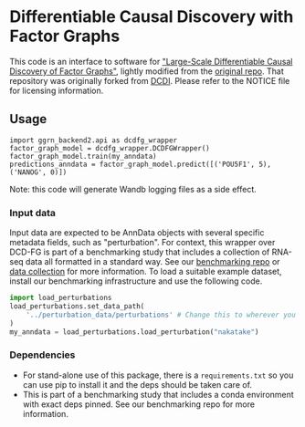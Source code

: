 # Differentiable Causal Discovery with Factor Graphs

This code is an interface to software for ["Large-Scale Differentiable Causal Discovery of Factor Graphs"](https://arxiv.org/abs/2206.07824), lightly modified from the [original repo](https://github.com/Genentech/dcdfg). That repository was originally forked from [DCDI](https://github.com/slachapelle/dcdi). Please refer to the NOTICE file for licensing information.

## Usage

    import ggrn_backend2.api as dcdfg_wrapper 
    factor_graph_model = dcdfg_wrapper.DCDFGWrapper()
    factor_graph_model.train(my_anndata)
    predictions_anndata = factor_graph_model.predict([('POU5F1', 5), ('NANOG', 0)])

Note: this code will generate Wandb logging files as a side effect.

### Input data

Input data are expected to be AnnData objects with several specific metadata fields, such as "perturbation". For context, this wrapper over DCD-FG is part of a benchmarking study that includes a collection of RNA-seq data all formatted in a standard way. See our [benchmarking repo](https://github.com/ekernf01/perturbation_benchmarking) or [data collection](https://github.com/ekernf01/perturbation_data) for more information. To load a suitable example dataset, install our benchmarking infrastructure and use the following code. 
    
```python
import load_perturbations
load_perturbations.set_data_path(
    '../perturbation_data/perturbations' # Change this to wherever you placed our collection of perturbation data.
)
my_anndata = load_perturbations.load_perturbation("nakatake")
```

### Dependencies

- For stand-alone use of this package, there is a `requirements.txt` so you can use pip to install it and the deps should be taken care of.
- This is part of a benchmarking study that includes a conda environment with exact deps pinned. See our benchmarking repo for more information. 
